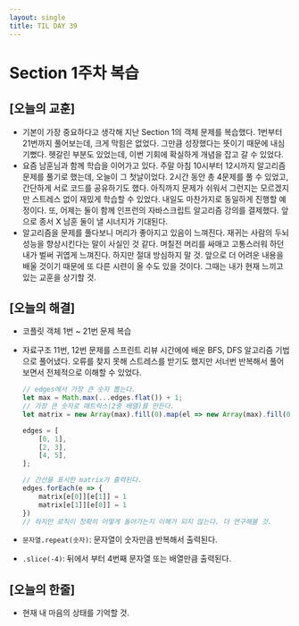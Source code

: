 ```yaml
---
layout: single
title: TIL DAY 39
---
```

# Section 1주차 복습
## [오늘의 교훈]

- 기본이 가장 중요하다고 생각해 지난 Section 1의 객체 문제를 복습했다. 1번부터 21번까지 풀어보는데, 크게 막힘은 없었다. 그만큼 성장했다는 뜻이기 때문에 내심 기뻤다. 헷갈린 부분도 있었는데, 이번 기회에 확실하게 개념을 잡고 갈 수 있었다.
- 요즘 남훈님과 함께 학습을 이어가고 있다. 주말 아침 10시부터 12시까지 알고리즘 문제를 풀기로 했는데, 오늘이 그 첫날이었다. 2시간 동안 총 4문제를 풀 수 있었고, 간단하게 서로 코드를 공유하기도 했다. 아직까지 문제가 쉬워서 그런지는 모르겠지만 스트레스 없이 재밌게 학습할 수 있었다. 내일도 마찬가지로 동일하게 진행할 예정이다. 또, 어제는 둘이 함께 인프런의 자바스크립트 알고리즘 강의를 결제했다. 앞으로 종서 X 남훈 둘이 낼 시너지가 기대된다.
- 알고리즘을 문제를 풀다보니 머리가 좋아지고 있음이 느껴진다. 재귀는 사람의 두뇌 성능을 향상시킨다는 말이 사실인 것 같다. 며칠전 머리를 싸매고 고통스러워 하던 내가 벌써 귀엽게 느껴진다. 하지만 절대 방심하지 말 것. 앞으로 더 어려운 내용을 배울 것이기 때문에 또 다른 시련이 올 수도 있을 것이다. 그때는 내가 현재 느끼고 있는 교훈을 상기할 것.

## [오늘의 해결]

- 코플릿 객체 1번 ~ 21번 문제 복습
- 자료구조 11번, 12번 문제를 스프린트 리뷰 시간에에 배운 BFS, DFS 알고리즘 기법으로 풀어냈다. 오류를 찾지 못해 스트레스를 받기도 했지만 서너번 반복해서 풀어보면서 전체적으로 이해할 수 있었다.

    ```jsx
    // edges에서 가장 큰 숫자 뽑는다.
    let max = Math.max(...edges.flat()) + 1;
    // 가장 큰 숫자로 매트릭스(2중 배열)를 만든다.
    let matrix = new Array(max).fill(0).map(el => new Array(max).fill(0));

    edges = [
    	[0, 1],
    	[2, 3],
    	[4, 5],
    ];

    // 간선을 표시한 matrix가 출력된다.
    edges.forEach(e => {
        matrix[e[0]][e[1]] = 1
        matrix[e[1]][e[0]] = 1
    })
    // 하지만 로직이 정확히 어떻게 돌아가는지 이해가 되지 않는다. 더 연구해볼 것.
    ```

- `문자열.repeat(숫자)`: 문자열이 숫자만큼 반복해서 출력된다.
- `.slice(-4)`: 뒤에서 부터 4번째 문자열 또는 배열만큼 출력된다.

## [오늘의 한줄]

- 현재 내 마음의 상태를 기억할 것.
